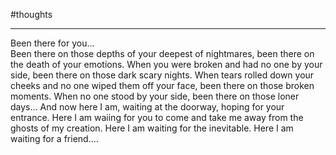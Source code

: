 #thoughts 

___

Been there for you...   
Been there on those depths of your deepest of nightmares, been there on the death of your emotions.
When you were broken and had no one by your side, been there on those dark scary nights.
When tears rolled down your cheeks and no one wiped them off your face, been there on those broken moments.
When no one stood by your side, been there on those loner days...
And now here I am, waiting at the doorway, hoping for your entrance. Here I am waiing for you to come and take me away from the ghosts of my creation.
Here I am waiting for the inevitable.
Here I am waiting for a friend....